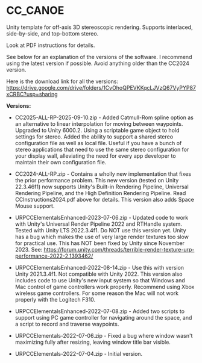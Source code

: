# CC_CANOE
Unity template for off-axis 3D stereoscopic rendering.
Supports interlaced, side-by-side, and top-bottom stereo.

Look at PDF instructions for details.

See below for an explanation of the versions of the software. I recommend using the latest version if possible. Avoid anything older than the CC2024 version.

Here is the download link for all the versions:
https://drive.google.com/drive/folders/1CvOhoQPEVKKqcLJVzQ67VyPYP87xCRBC?usp=sharing

**Versions:**
- CC2025-ALL-RP-2025-09-10.zip - Added Catmull-Rom spline option as an alternative to linear interpolation for moving between waypoints. Upgraded to Unity 6000.2. Using a scriptable game object to hold settings for stereo. Added the ability to support a shared stereo configuration file as well as local file. Useful if you have a bunch of stereo applications that need to use the same stereo configuration for your display wall, alleviating the need for every app developer to maintain their own configuration file.
- CC2024-ALL-RP.zip - Contains a wholly new implementation that fixes the prior performance problem. This new version (tested on Unity 22.3.46f1) now supports Unity's Built-in Rendering Pipeline, Universal Rendering Pipeline, and the High Definition Rendering Pipeline. Read CCInstructions2024.pdf above for details. This version also adds Space Mouse support.

- URPCCElementalsEnhanced-2023-07-06.zip - Updated code to work with Unity's Universal Render Pipeline 2022 and RTHandle system. Tested with Unity LTS 2022.3.4f1. Do NOT use this version yet. Unity has a bug which makes the use of very large render textures too slow for practical use. This has NOT been fixed by Unity since November 2023. See: https://forum.unity.com/threads/terrible-render-texture-urp-performance-2022-2.1393462/
- URPCCElementalsEnhanced-2022-08-14.zip - Use this with version Unity 2021.3.4f1. Not compatible with Unity 2022. This version also includes code to use Unity's new input system so that Windows and Mac control of game controllers work properly. Recommend using Xbox wireless game controllers. For some reason the Mac will not work properly with the Logitech F310.
- URPCCElementalsEnhanced-2022-07-08.zip - Added two scripts to support using PC game controller for navigating around the space, and a script to record and traverse waypoints.
- URPCCElementals-2022-07-06.zip - Fixed a bug where window wasn't maximizing fully after resizing, leaving window title bar visible.
- URPCCElementals-2022-07-04.zip - Initial version.
